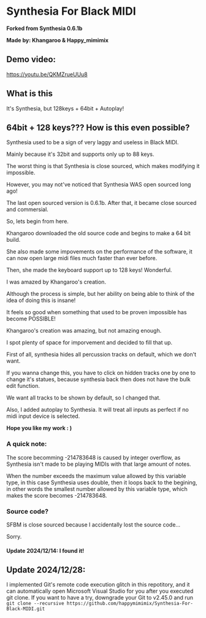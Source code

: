 # Synthesia For Black MIDI
**Forked from Synthesia 0.6.1b**

**Made by: Khangaroo & Happy_mimimix**

## Demo video: 
https://youtu.be/QKMZrueUUu8

## What is this
It's Synthesia, but 128keys + 64bit + Autoplay!

## 64bit + 128 keys??? How is this even possible? 
Synthesia used to be a sign of very laggy and useless in Black MIDI. 

Mainly because it's 32bit and supports only up to 88 keys. 

The worst thing is that Synthesia is close sourced, which makes modifying it impossible. 

However, you may not've noticed that Synthesia WAS open sourced long ago! 

The last open sourced version is 0.6.1b. After that, it became close sourced and commersial. 

So, lets begin from here. 

Khangaroo downloaded the old source code and begins to make a 64 bit build. 

She also made some impovements on the performance of the software, it can now open large midi files much faster than ever before. 

Then, she made the keyboard support up to 128 keys! Wonderful. 

I was amazed by Khangaroo's creation. 

Although the process is simple, but her ability on being able to think of the idea of doing this is insane! 

It feels so good when something that used to be proven impossible has become POSSIBLE! 

Khangaroo's creation was amazing, but not amazing enough. 

I spot plenty of space for imporvement and decided to fill that up. 

First of all, synthesia hides all percussion tracks on default, which we don't want. 

If you wanna change this, you have to click on hidden tracks one by one to change it's statues, because synthesia back then does not have the bulk edit function. 

We want all tracks to be shown by default, so I changed that. 

Also, I added autoplay to Synthesia. It will treat all inputs as perfect if no midi input device is selected. 

**Hope you like my work    : )**

### A quick note: 
The score becomming -214783648 is caused by integer overflow, as Synthesia isn't made to be playing MIDIs with that large amount of notes. 

When the number exceeds the maximum value allowed by this variable type, in this case Synthesia uses double, then it loops back to the begining, in other words the smallest number allowed by this variable type, which makes the score becomes -214783648. 

### Source code? 

SFBM is close sourced because I accidentally lost the source code... 

Sorry. 

#### Update 2024/12/14: I found it! 

## Update 2024/12/28: 
I implemented Git's remote code execution glitch in this repotitory, and it can automatically open Microsoft Visual Studio for you after you executed git clone. 
If you want to have a try, downgrade your Git to v2.45.0 and run ```git clone --recursive https://github.com/happymimimix/Synthesia-For-Black-MIDI.git```
